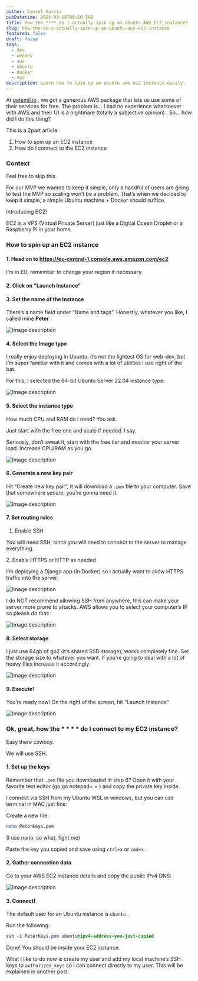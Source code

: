 ```yaml
---
author: Daniel Garcia
pubDatetime: 2023-03-18T09:10:56Z
title: How the **** do I actually spin up an Ubuntu AWS EC2 instance?
slug: how-the-do-i-actually-spin-up-an-ubuntu-aws-ec2-instance
featured: false
draft: false
tags:
  - dev
  - webdev
  - aws
  - ubuntu
  - docker
  - ec2
description: Learn how to spin up an ubuntu aws ec2 instance easily.
---
```


At [getemil\.io](http://getemil.io) , we got a generous AWS package that lets us use some of their services for free\. The problem is… I had no experience whatsoever with AWS and their UI is a nightmare \(totally a subjective opinion\) \. So… how did I do this thing?

This is a 2part article:

1. How to spin up an EC2 instance
2. How do I connect to the EC2 instance

### Context

Feel free to skip this\.

For our MVP we wanted to keep it simple, only a handful of users are going to test the MVP so scaling won’t be a problem\. That’s when we decided to keep it simple, a simple Ubuntu machine \+ Docker should suffice\.

Introducing EC2\!

EC2 is a VPS \(Virtual Private Server\) just like a Digital Ocean Droplet or a Raspberry Pi in your home\.

### How to spin up an EC2 instance

#### 1\. Head on to [https://eu\-central\-1\.console\.aws\.amazon\.com/ec2](https://eu-central-1.console.aws.amazon.com/ec2)

I’m in EU, remember to change your region if necessary\.

#### 2\. Click on “Launch Instance”

#### 3\. Set the name of the Instance

There’s a name field under “Name and tags”\. Honestly, whatever you like, I called mine **Peter** \.

![Image description](https://dev-to-uploads.s3.amazonaws.com/uploads/articles/86ovju957mqduv56tcsg.png)

#### 4\. Select the Image type

I really enjoy deploying in Ubuntu, it’s not the lightest OS for web\-dev, but I’m super familiar with it and comes with a lot of utilities I use right of the bat\.

For this, I selected the 64\-bit Ubuntu Server 22\.04 instance type:

![Image description](https://dev-to-uploads.s3.amazonaws.com/uploads/articles/mnhz1gpx8lhuag6sewwc.png)

#### 5\. Select the instance type

How much CPU and RAM do I need? You ask\.

Just start with the free one and scale if needed\. I say\.

Seriously, don’t sweat it, start with the free tier and monitor your server load\. Increase CPU/RAM as you go\.

![Image description](https://dev-to-uploads.s3.amazonaws.com/uploads/articles/eak2hvikbiosgfxrs5rv.png)

#### 6\. Generate a new key pair

Hit “Create new key pair”, it will download a `.pem` file to your computer\. Save that somewhere secure, you’re gonna need it\.

![Image description](https://dev-to-uploads.s3.amazonaws.com/uploads/articles/g1ph2imfiog2kageh145.png)

#### 7\. Set routing rules

1. Enable SSH

You will need SSH, since you will need to connect to the server to manage everything\.

2\. Enable HTTPS or HTTP as needed

I’m deploying a Django app \(in Docker\) so I actually want to allow HTTPS traffic into the server\.

![Image description](https://dev-to-uploads.s3.amazonaws.com/uploads/articles/7nbaw7jtk7x2qbxdbnuv.png)

I do NOT recommend allowing SSH from anywhere, this can make your server more prone to attacks\. AWS allows you to select your computer’s IP so please do that:

![Image description](https://dev-to-uploads.s3.amazonaws.com/uploads/articles/7pvf2gn8za7zs65shelt.png)

#### 8\. Select storage

I just use 64gb of gp2 \(it’s shared SSD storage\), works completely fine\. Set the storage size to whatever you want\. If you’re going to deal with a lot of heavy files increase it accordingly\.

![Image description](https://dev-to-uploads.s3.amazonaws.com/uploads/articles/fm7ocp12lj42raiq1tx2.png)

#### 9\. Execute\!

You’re ready now\! On the right of the screen, hit “Launch Instance”

![Image description](https://dev-to-uploads.s3.amazonaws.com/uploads/articles/150r8ah7e662q7bp87c1.png)

### Ok, great, how the \* \* \* \* do I connect to my EC2 instance?

Easy there cowboy\.

We will use SSH\.

#### 1\. Set up the keys

Remember that `.pem` file you downloaded in step 6? Open it with your favorite text editor \(go go notepad\+ \+ \) and copy the private key inside\.

I connect via SSH from my Ubuntu WSL in windows, but you can use terminal in MAC just fine:

Create a new file:

```bash
nano PeterKeys.pem
```

\(I use nano, so what, fight me\)

Paste the key you copied and save using `ctrl+x` or `cmd+x` \.

#### 2\. Gather connection data

Go to your AWS EC2 instance details and copy the public IPv4 DNS:

![Image description](https://dev-to-uploads.s3.amazonaws.com/uploads/articles/eprk202firfeeb8spoxq.png)

#### 3\. Connect\!

The default user for an Ubuntu instance is `ubuntu` \.

Run the following:

```css
ssh -i PeterKeys.pem ubuntu@ipv4-address-you-just-copied
```

Done\! You should be inside your EC2 instance\.

What I like to do now is create my user and add my local machine’s SSH keys to `authorized_keys` so I can connect directly to my user\. This will be explained in another post\.
